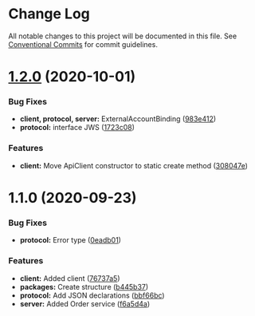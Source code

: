# Change Log

All notable changes to this project will be documented in this file.
See [Conventional Commits](https://conventionalcommits.org) for commit guidelines.

# [1.2.0](https://github.com/PeculiarVentures/acme-ts/compare/v1.1.0...v1.2.0) (2020-10-01)


### Bug Fixes

* **client, protocol, server:** ExternalAccountBinding ([983e412](https://github.com/PeculiarVentures/acme-ts/commit/983e4122a794c5678c5a71043ca0de1db55288a2))
* **protocol:** interface JWS ([1723c08](https://github.com/PeculiarVentures/acme-ts/commit/1723c08a801322a5738eace00f89a9f969c88026))


### Features

* **client:** Move ApiClient constructor to static create method ([308047e](https://github.com/PeculiarVentures/acme-ts/commit/308047eaad5f10a39976122a75d08558b81beda6))





# 1.1.0 (2020-09-23)


### Bug Fixes

* **protocol:** Error type ([0eadb01](https://github.com/PeculiarVentures/acme-ts/commit/0eadb01f6656121d179dacc6e7610b8b1f75fd5b))


### Features

* **client:** Added client ([76737a5](https://github.com/PeculiarVentures/acme-ts/commit/76737a5c2305659777452c238e73b202005da199))
* **packages:** Create structure ([b445b37](https://github.com/PeculiarVentures/acme-ts/commit/b445b372df26e256d6302b4c73b4a0617c29f739))
* **protocol:** Add JSON declarations ([bbf66bc](https://github.com/PeculiarVentures/acme-ts/commit/bbf66bcbd7c44cfa6c5dca1bbba66b48e5f3042c))
* **server:** Added Order service ([f6a5d4a](https://github.com/PeculiarVentures/acme-ts/commit/f6a5d4aa450a5b33b7c68274adf83853856113f1))
